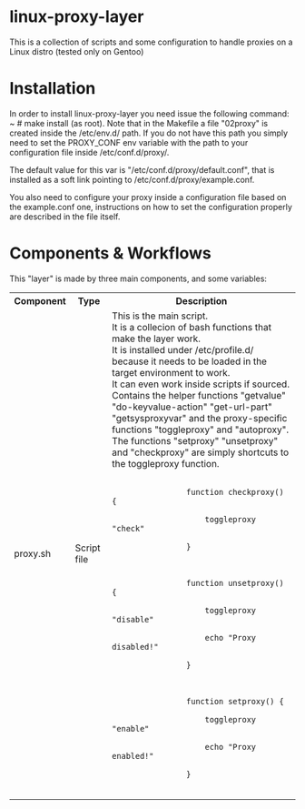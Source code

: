 linux-proxy-layer
=================

This is a collection of scripts and some configuration to handle proxies on a Linux distro (tested only on Gentoo)

Installation
============
In order to install linux-proxy-layer you need issue the following command: ~ # make install (as root).
Note that in the Makefile a file "02proxy" is created inside the /etc/env.d/ path.
If you do not have this path you simply need to set the PROXY_CONF env variable with the path to your configuration file inside /etc/conf.d/proxy/.

The default value for this var is "/etc/conf.d/proxy/default.conf", that is installed as a soft link pointing to /etc/conf.d/proxy/example.conf.

You also need to configure your proxy inside a configuration file based on the example.conf one, instructions on how to set the configuration properly are described in the file itself.


Components & Workflows
======================
This "layer" is made by three main components, and some variables:

<table>
	<tr>
		<th>Component</th>
		<th>Type</th>
		<th>Description</th>
	</tr>
	<tr>
		<td>proxy.sh</td>
		<td>Script file</td>
		<td>This is the main script.<br/>
			It is a collecion of bash functions that make the layer work.<br/>
			It is installed under /etc/profile.d/ because it needs to be loaded in the target environment to work.<br/>
			It can even work inside scripts if sourced.<br/>
			Contains the helper functions "getvalue" "do-keyvalue-action" "get-url-part" "getsysproxyvar" and the proxy-specific functions "toggleproxy" and "autoproxy".<br/>
			The functions "setproxy" "unsetproxy" and "checkproxy" are simply shortcuts to the toggleproxy function.<br/>
			<code><br/>
				function checkproxy() {<br/>
					toggleproxy "check"<br/>
				}<br/>
<br/>
				function unsetproxy() {<br/>
					toggleproxy "disable"<br/>
					echo "Proxy disabled!"<br/>
				}<br/>
<br/>
				function setproxy() {<br/>
					toggleproxy "enable"<br/>
					echo "Proxy enabled!"<br/>
				}<br/>
			</code>
		</td>
	</tr>
</table>

